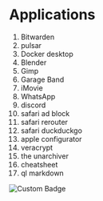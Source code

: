 # Applications

1. Bitwarden
2. pulsar
3. Docker desktop
4. Blender
5. Gimp
6. Garage Band
7. iMovie
8. WhatsApp
9. discord
12. safari ad block
13. safari rerouter
14. safari duckduckgo
15. apple configurator
16. veracrypt
17. the unarchiver
18. cheatsheet
19. ql markdown

![Custom Badge](https://img.shields.io/badge/custom-message-orange?style=flat-square&logo=github)
